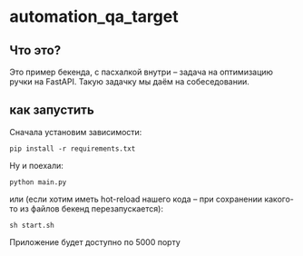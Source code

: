 # automation_qa_target

## Что это?

Это пример бекенда, с пасхалкой внутри – задача на оптимизацию ручки на FastAPI.
Такую задачку мы даём на собеседовании.

## как запустить

Сначала установим зависимости:

```pip install -r requirements.txt```

Ну и поехали:

```python main.py```

или (если хотим иметь hot-reload нашего кода – при сохранении какого-то из файлов бекенд перезапускается):

```sh start.sh```

Приложение будет доступно по 5000 порту

